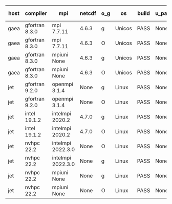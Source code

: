 

| host     | compiler                              | mpi                      | netcdf        | o_g        | os       | build       | u_pass          | u_fail          | s_pass            | s_fail            | e_pass             | e_fail             | nuopc_pass       | nuopc_fail       | artifacts link          |
|----------|---------------------------------------|--------------------------|---------------|------------|----------|-------------|-----------------|-----------------|-------------------|-------------------|--------------------|--------------------|------------------|------------------|-------------------------|
| gaea | gfortran 8.3.0 | mpi 7.7.11  | 4.6.3  | g | Unicos | PASS | None | None | None | None | None | None | None | None | <a href="https://github.com/esmf-org/esmf-test-artifacts/tree/772fa91d07204f334c908df569423703dfac6480/develop/gfortran/8.3.0/g/mpi/7.7.11" target="_blank">772fa91</a> | 
| gaea | gfortran 8.3.0 | mpi 7.7.11  | 4.6.3  | O | Unicos | PASS | None | None | None | None | None | None | None | None | <a href="https://github.com/esmf-org/esmf-test-artifacts/tree/c173b947541b1c3604ce2968694a43b95cabe186/develop/gfortran/8.3.0/O/mpi/7.7.11" target="_blank">c173b94</a> | 
| gaea | gfortran 8.3.0 | mpiuni None  | 4.6.3  | g | Unicos | PASS | None | None | None | None | None | None | None | None | <a href="https://github.com/esmf-org/esmf-test-artifacts/tree/3db82547fe7170c770b7d8121d069cf0657ca4eb/develop/gfortran/8.3.0/g/mpiuni/None" target="_blank">3db8254</a> | 
| gaea | gfortran 8.3.0 | mpiuni None  | 4.6.3  | O | Unicos | PASS | None | None | None | None | None | None | None | None | <a href="https://github.com/esmf-org/esmf-test-artifacts/tree/b9515f82a91715824bd5a1c01975ae7b641bbb27/develop/gfortran/8.3.0/O/mpiuni/None" target="_blank">b9515f8</a> | 
| jet | gfortran 9.2.0 | openmpi 3.1.4  | None  | g | Linux | PASS | None | None | None | None | None | None | None | None | <a href="https://github.com/esmf-org/esmf-test-artifacts/tree/62842bbcd70c5a7bfa8cb1211ace0b39c52d80d8/develop/gfortran/9.2.0/g/openmpi/3.1.4" target="_blank">62842bb</a> | 
| jet | gfortran 9.2.0 | openmpi 3.1.4  | None  | O | Linux | PASS | None | None | None | None | None | None | None | None | <a href="https://github.com/esmf-org/esmf-test-artifacts/tree/d9002990f9584b2387d057a0150b7dc412072539/develop/gfortran/9.2.0/O/openmpi/3.1.4" target="_blank">d900299</a> | 
| jet | intel 19.1.2 | intelmpi 2020.2  | 4.7.0  | g | Linux | PASS | None | None | None | None | None | None | None | None | <a href="https://github.com/esmf-org/esmf-test-artifacts/tree/3fa1ac8232dc650f523ec0d516e6e96a43683867/develop/intel/19.1.2/g/intelmpi/2020.2" target="_blank">3fa1ac8</a> | 
| jet | intel 19.1.2 | intelmpi 2020.2  | 4.7.0  | O | Linux | PASS | None | None | None | None | None | None | None | None | <a href="https://github.com/esmf-org/esmf-test-artifacts/tree/37505787efeaa256a7bcdf994cf137b657158c5a/develop/intel/19.1.2/O/intelmpi/2020.2" target="_blank">3750578</a> | 
| jet | nvhpc 22.2 | intelmpi 2022.3.0  | None  | O | Linux | PASS | None | None | None | None | None | None | None | None | <a href="https://github.com/esmf-org/esmf-test-artifacts/tree/a370e614cfb4fc1793317532b9e89a0c22f3134e/develop/nvhpc/22.2/O/intelmpi/2022.3.0" target="_blank">a370e61</a> | 
| jet | nvhpc 22.2 | intelmpi 2022.3.0  | None  | g | Linux | PASS | None | None | None | None | None | None | None | None | <a href="https://github.com/esmf-org/esmf-test-artifacts/tree/82c4cdf621a1cdf1b45d337fd4ac5346f87b050a/develop/nvhpc/22.2/g/intelmpi/2022.3.0" target="_blank">82c4cdf</a> | 
| jet | nvhpc 22.2 | mpiuni None  | None  | g | Linux | PASS | None | None | None | None | None | None | None | None | <a href="https://github.com/esmf-org/esmf-test-artifacts/tree/f624c78c6dd2bd9b167e0b991dd963e98523b888/develop/nvhpc/22.2/g/mpiuni/None" target="_blank">f624c78</a> | 
| jet | nvhpc 22.2 | mpiuni None  | None  | O | Linux | PASS | None | None | None | None | None | None | None | None | <a href="https://github.com/esmf-org/esmf-test-artifacts/tree/aba205a5197fea53a532dc5263d9c200b0c08307/develop/nvhpc/22.2/O/mpiuni/None" target="_blank">aba205a</a> | 
